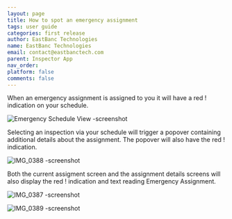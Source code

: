 ```yaml
---
layout: page
title: How to spot an emergency assignment
tags: user guide
categories: first release
author: EastBanc Technologies
name: EastBanc Technologies
email: contact@eastbanctech.com
parent: Inspector App
nav_order: 
platform: false
comments: false
---
```


When an emergency assignment is assigned to you it will have a red ! indication on your schedule.

![Emergency Schedule View -screenshot](https://user-images.githubusercontent.com/84864458/125116218-64866400-e0ba-11eb-8478-630692865857.PNG)

Selecting an inspection via your schedule will trigger a popover containing additional details about the assignment. The popover will also have the red ! indication.

![IMG_0388 -screenshot](https://user-images.githubusercontent.com/84864458/125116412-afa07700-e0ba-11eb-8ba3-42c9741a4324.PNG)

Both the current assigment screen and the assignment details screens will also display the red ! indication and text reading Emergency Assignment.

![IMG_0387 -screenshot](https://user-images.githubusercontent.com/84864458/125116537-dd85bb80-e0ba-11eb-8206-a3adcd3ac947.PNG)

![IMG_0389 -screenshot](https://user-images.githubusercontent.com/84864458/125116542-df4f7f00-e0ba-11eb-9c66-47ba6a4ef250.PNG)
